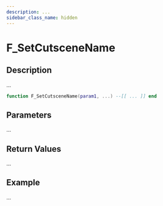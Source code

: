 ```yaml
---
description: ...
sidebar_class_name: hidden
---
```


# F_SetCutsceneName

## Description

...

```lua
function F_SetCutsceneName(param1, ...) --[[ ... ]] end
```

## Parameters

...

## Return Values

...

## Example

...

